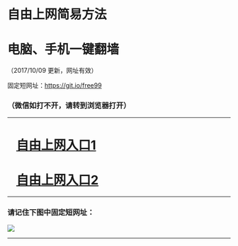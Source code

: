 ﻿# 自由上网简易方法

# 电脑、手机一键翻墙

（2017/10/09 更新，网址有效）

固定短网址：https://git.io/free99

### （微信如打不开，请转到浏览器打开）


***





# &nbsp;&nbsp; <a href="http://ft424313786.fwq-tz-1001.info/fwqtz01.html?t=100900114688 " target="_blank">自由上网入口1</a>
# &nbsp;&nbsp; <a href="http://ft22774918.fwq-tz-1002.info/fwqtz02.html?t=100900124633 " target="_blank">自由上网入口2</a>
***

### 请记住下图中固定短网址：

<img src="https://s3-us-west-2.amazonaws.com/fwq-1001/yjfq-20170905okok.png" /> 


***

